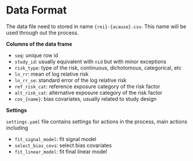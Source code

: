# Data Format

The data file need to stored in name `{rei}-{acause}.csv`.
This name will be used through out the process.

**Columns of the data frame**
* `seq`: unique row id
* `study_id`: usually equivalent with `nid` but with minor exceptions
* `risk_type`: type of the risk, continuous, dichotomous, categorical, etc
* `ln_rr`: mean of log relative risk
* `ln_rr_se`: standard error of the log relative risk
* `ref_risk_cat`: reference exposure category of the risk factor
* `alt_risk_cat`: alternative exposure category of the risk factor
* `cov_{name}`: bias covariates, usually related to study design


**Settings**

`settings.yaml` file contains settings for actions in the process, main actions including
* `fit_signal_model`: fit signal model
* `select_bias_covs`: select bias covariates
* `fit_linear_model`: fit final linear model
